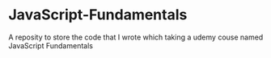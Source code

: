 # JavaScript-Fundamentals
A reposity to store the code that I wrote which taking a udemy couse named JavaScript Fundamentals
